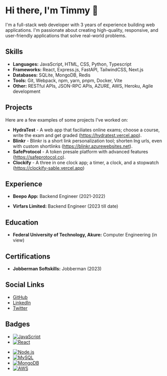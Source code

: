 # Hi there, I'm Timmy 👋

I'm a full-stack web developer with 3 years of experience building web applications. I'm passionate about creating high-quality, responsive, and user-friendly applications that solve real-world problems.

## Skills

- **Languages:** JavaScript, HTML, CSS, Python, Typescript
- **Frameworks:** React, Express.js, FastAPI, TailwindCSS, Next.js
- **Databases:** SQLite, MongoDB, Redis
- **Tools:** Git, Webpack, npm, yarn, pnpm, Docker, Vite
- **Other:** RESTful APIs, JSON-RPC APIs, AZURE, AWS, Heroku, Agile development

## Projects

Here are a few examples of some projects I've worked on:

- **HydraTest** - A web app that faciliates online exams; choose a course, write the exam and get graded (https://hydratest.vercel.app).
- **Blinkr** - Blinkr is a short link personalization tool; shorten lng urls, even with custom shortlinks (https://blinkr.azurewebsites.net).
- **SafeProtocol** - A token presale platform with advanced features (https://safeprotocol.co).
- **Clockify** - A three in one clock app; a timer, a clock, and a stopwatch (https://clockify-sable.vercel.app)

## Experience

- **Beepo App:** Backend Engineer (2021-2022)
<!--     - Description of responsibilities and achievements. -->
- **Virfars Limited:** Backend Engineer (2023 till date)
<!--     - Description of responsibilities and achievements. -->

## Education

- **Federal University of Technology, Akure:** Computer Engineering (in view)
<!-- - **University Name:** Degree Name (Graduation Year) -->

## Certifications

- **Jobberman Softskills:** Jobberman (2023)

## Social Links

- [GitHub](https://github.com/timmypelumy)
- [LinkedIn](https://www.linkedin.com/in/timmypelumy)
- [Twitter](https://twitter.com/timmypelumy)

## Badges

- [![JavaScript](https://img.shields.io/badge/-JavaScript-F7DF1E?style=flat-square&logo=javascript&logoColor=black)](https://www.javascript.com/)
- [![React](https://img.shields.io/badge/-React-61DAFB?style=flat-square&logo=react&logoColor=white)](https://reactjs.org/)
<!-- - [![Angular](https://img.shields.io/badge/-Angular-DD0031?style=flat-square&logo=angular&logoColor=white)](https://angular.io/) -->
<!-- - [![Vue.js](https://img.shields.io/badge/-Vue.js-4FC08D?style=flat-square&logo=vue.js&logoColor=white)](https://vuejs.org/) -->
- [![Node.js](https://img.shields.io/badge/-Node.js-339933?style=flat-square&logo=node.js&logoColor=white)](https://nodejs.org/)
- [![MySQL](https://img.shields.io/badge/-MySQL-4479A1?style=flat-square&logo=mysql&logoColor=white)](https://www.mysql.com/)
- [![MongoDB](https://img.shields.io/badge/-MongoDB-47A248?style=flat-square&logo=mongodb&logoColor=white)](https://www.mongodb.com/)
- [![AWS](https://img.shields.io/badge/-AWS-232F3E?style=flat-square&logo=amazon-aws&logoColor=white)](https://aws.amazon.com/)
